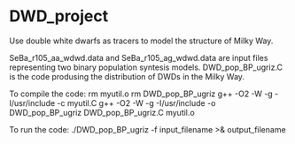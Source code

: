 # DWD_project
Use double white dwarfs as tracers to model the structure of Milky Way.

SeBa_r105_aa_wdwd.data and SeBa_r105_ag_wdwd.data are input files representing two binary population syntesis models.
DWD_pop_BP_ugriz.C is the code produsing the distribution of DWDs in the Milky Way.

To compile the code: 
rm myutil.o
rm DWD_pop_BP_ugriz
g++ -O2 -W -g -I/usr/include -c myutil.C
g++ -O2 -W -g -I/usr/include -o DWD_pop_BP_ugriz DWD_pop_BP_ugriz.C myutil.o

To run the code:
./DWD_pop_BP_ugriz -f input_filename >& output_filename

